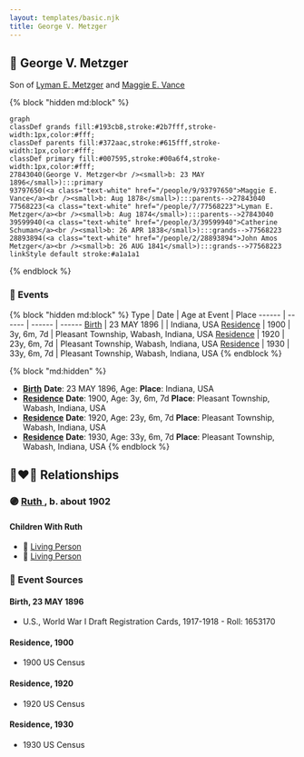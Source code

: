 ```yaml
---
layout: templates/basic.njk
title: George V. Metzger
---
```

## 🔵 George V. Metzger

Son of [Lyman E. Metzger](/people/7/77568223) and [Maggie E. Vance](/people/9/93797650)

{% block "hidden md:block" %}
```mermaid
graph
classDef grands fill:#193cb8,stroke:#2b7fff,stroke-width:1px,color:#fff;
classDef parents fill:#372aac,stroke:#615fff,stroke-width:1px,color:#fff;
classDef primary fill:#007595,stroke:#00a6f4,stroke-width:1px,color:#fff;
27843040(George V. Metzger<br /><small>b: 23 MAY 1896</small>):::primary
93797650(<a class="text-white" href="/people/9/93797650">Maggie E. Vance</a><br /><small>b: Aug 1878</small>):::parents-->27843040
77568223(<a class="text-white" href="/people/7/77568223">Lyman E. Metzger</a><br /><small>b: Aug 1874</small>):::parents-->27843040
39599940(<a class="text-white" href="/people/3/39599940">Catherine Schuman</a><br /><small>b: 26 APR 1838</small>):::grands-->77568223
28893894(<a class="text-white" href="/people/2/28893894">John Amos Metzger</a><br /><small>b: 26 AUG 1841</small>):::grands-->77568223
linkStyle default stroke:#a1a1a1
```
{% endblock %}

### 📆 Events

{% block "hidden md:block" %}
Type | Date | Age at Event | Place
------ | ------ | ------ | ------
[Birth](#event-event-2) | 23 MAY 1896 |  | Indiana, USA
[Residence](#event-event-0) | 1900 | 3y, 6m, 7d | Pleasant Township, Wabash, Indiana, USA
[Residence](#event-event-1) | 1920 | 23y, 6m, 7d | Pleasant Township, Wabash, Indiana, USA
[Residence](#event-event-2) | 1930 | 33y, 6m, 7d | Pleasant Township, Wabash, Indiana, USA
{% endblock %}

{% block "md:hidden" %}
- **[Birth](#event-event-2)**
**Date**: 23 MAY 1896, Age:
**Place**: Indiana, USA
- **[Residence](#event-event-0)**
**Date**: 1900, Age: 3y, 6m, 7d
**Place**: Pleasant Township, Wabash, Indiana, USA
- **[Residence](#event-event-1)**
**Date**: 1920, Age: 23y, 6m, 7d
**Place**: Pleasant Township, Wabash, Indiana, USA
- **[Residence](#event-event-2)**
**Date**: 1930, Age: 33y, 6m, 7d
**Place**: Pleasant Township, Wabash, Indiana, USA
{% endblock %}

## 👩‍❤️‍👨 Relationships

### 🟣 [Ruth ](/people/6/68735088), b. about 1902

#### Children With Ruth
* 🔵 [Living Person](/people/1/11206482)
* 🔵 [Living Person](/people/7/73411825)
### 📰 Event Sources

#### <a id="event-event-2"></a> Birth, 23 MAY 1896
* U.S., World War I Draft Registration Cards, 1917-1918  - Roll: 1653170

#### <a id="event-event-0"></a> Residence, 1900
* 1900 US Census

#### <a id="event-event-1"></a> Residence, 1920
* 1920 US Census

#### <a id="event-event-2"></a> Residence, 1930
* 1930 US Census